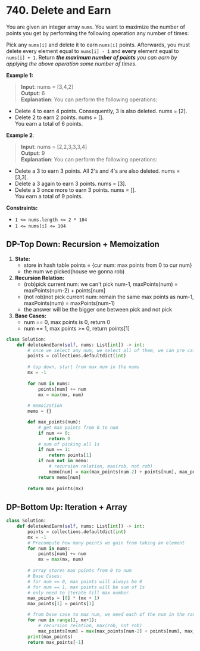 # 740. Delete and Earn

You are given an integer array `nums`. You want to maximize the number of points you get by performing the following operation any number of times:

Pick any `nums[i]` and delete it to earn `nums[i]` points. Afterwards, you must delete every element equal to `nums[i] - 1` and **every** element equal to `nums[i] + 1`.
Return ***the maximum number of points** you can earn by applying the above operation some number of times*.


**Example 1:**

>**Input**: nums = [3,4,2]  
**Output**: 6  
**Explanation**: You can perform the following operations:  
- Delete 4 to earn 4 points. Consequently, 3 is also deleted. nums = [2].  
- Delete 2 to earn 2 points. nums = [].  
You earn a total of 6 points.

**Example 2**:

>**Input**: nums = [2,2,3,3,3,4]  
**Output**: 9  
**Explanation**: You can perform the following operations:  
- Delete a 3 to earn 3 points. All 2's and 4's are also deleted. nums = [3,3].  
- Delete a 3 again to earn 3 points. nums = [3].  
- Delete a 3 once more to earn 3 points. nums = [].  
You earn a total of 9 points.  
 

**Constraints:**

* `1 <= nums.length <= 2 * 104`
* `1 <= nums[i] <= 104`


## DP-Top Down: Recursion + Memoization

1. **State:**
   * store in hash table points = {cur num: max points from 0 to cur num}
   * the num we picked(house we gonna rob)
2. **Recursion Relation:** 
   * (rob)pick current num: we can't pick num-1, maxPoints(num) = maxPoints(num-2) + points[num]
   * (not rob)not pick current num: remain the same max points as num-1, maxPoints(num) = maxPoints(num-1)
   * the answer will be the bigger one between pick and not pick
3. **Base Cases:**
   * num == 0, max points is 0, return 0
   * num == 1, max points >= 0, return points[1]

```python
class Solution:
    def deleteAndEarn(self, nums: List[int]) -> int:
        # once we select any num, we select all of them, we can pre calculate the sum by multiplication
        points = collections.defaultdict(int)
        
        # top down, start from max num in the nums
        mx = -1
        
        for num in nums:
            points[num] += num
            mx = max(mx, num)
        
        # memoization
        memo = {}

        def max_points(num):
            # get max points from 0 to num
            if num == 0:
                return 0
            # sum of picking all 1s
            if num == 1:
                return points[1]
            if num not in memo:
                # recursion relation, max(rob, not rob)
                memo[num] = max(max_points(num-2) + points[num], max_points(num-1))
            return memo[num]
        
        return max_points(mx)
```

## DP-Bottom Up: Iteration + Array

```python
class Solution:
    def deleteAndEarn(self, nums: List[int]) -> int:
        points = collections.defaultdict(int)
        mx = -1
        # Precompute how many points we gain from taking an element
        for num in nums:
            points[num] += num
            mx = max(mx, num)
        
        # array stores max points from 0 to num
        # Base Cases: 
        # for num == 0, max points will always be 0
        # for num == 1, max points will be sum of 1s
        # only need to iterate till max number
        max_points = [0] * (mx + 1)
        max_points[1] = points[1]

        # from base case to max num, we need each of the num in the range
        for num in range(2, mx+1):
            # recursion relation, max(rob, not rob)
            max_points[num] = max(max_points[num-2] + points[num], max_points[num-1])
        print(max_points)
        return max_points[-1]
```
